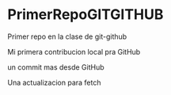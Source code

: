 # PrimerRepoGITGITHUB
Primer repo en la clase de git-github

Mi primera contribucion local pra GitHub

un commit mas desde GitHub

Una actualizacion para fetch
